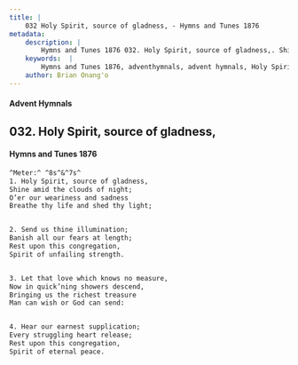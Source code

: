 ```yaml
---
title: |
    032 Holy Spirit, source of gladness, - Hymns and Tunes 1876
metadata:
    description: |
        Hymns and Tunes 1876 032. Holy Spirit, source of gladness,. Shine amid the clouds of night; O’er our weariness and sadness Breathe thy life and shed thy light; 
    keywords:  |
        Hymns and Tunes 1876, adventhymnals, advent hymnals, Holy Spirit, source of gladness,, Shine amid the clouds of night;, 
    author: Brian Onang'o
---
```


#### Advent Hymnals
## 032. Holy Spirit, source of gladness,
####  Hymns and Tunes 1876

```txt
^Meter:^ ^8s^&^7s^
1. Holy Spirit, source of gladness,
Shine amid the clouds of night;
O’er our weariness and sadness
Breathe thy life and shed thy light;


2. Send us thine illumination;
Banish all our fears at length;
Rest upon this congregation,
Spirit of unfailing strength.


3. Let that love which knows no measure,
Now in quick’ning showers descend,
Bringing us the richest treasure
Man can wish or God can send:


4. Hear our earnest supplication;
Every struggling heart release;
Rest upon this congregation,
Spirit of eternal peace.
```